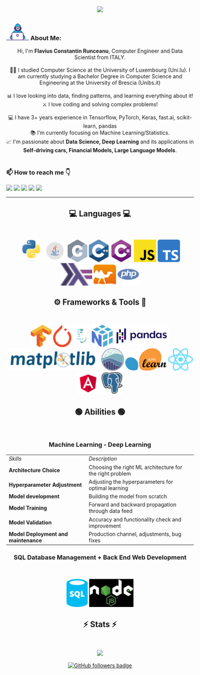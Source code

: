 <!-- FLARUN  -->

<h1 align="center">
<center>
  <a href="https://git.io/typing-svg">
    <img src="https://readme-typing-svg.herokuapp.com?font=Fira+Code&pause=1000&width=445&lines=This+is+Flavius!;Nice+to+meet+you!+%F0%9F%91%8B&center=true&size=30">
  </a>
  </center>
</h1>

### <img src="/images/Developer.gif" alt="developer gif"  height="45px"> About Me:

<p align="center">
  Hi, I'm <b>Flavius Constantin Runceanu</b>, Computer Engineer and Data Scientist from ITALY.
  <br>
  <br>
  👨‍🎓 I studied Computer Science at the University of Luxembourg (Uni.lu). I am currently studying a Bachelor Degree in Computer Science and Engineering at the University of Brescia (Unibs.it)
  <br>
  <br>
  📊 I love looking into data, finding patterns, and learning everything about it!
  <br>
  ⚔️ I love coding and solving complex problems!
  <br>
  <br>
  💻 I have 3+ years experience in Tensorflow, PyTorch, Keras, fast.ai, scikit-learn, pandas
  <br>
  📚 I’m currently focusing on Machine Learning/Statistics.
  <br>
  📈 I'm passionate about <b>Data Science, Deep Learning</b> and its applications in <b>Self-driving cars, Financial Models, Large Language Models</b>.
  <br>
  <br>
  <h3>
  📫 <b>How to reach me</b> 👇
  </h3>
</p>
<p align="center">

  <!-- LINKEDIN -->

<a href="https://www.linkedin.com/in/flavius-constantin-runceanu/"><img src="https://img.shields.io/badge/linkedin-%230077B5.svg?&style=for-the-badge&logo=linkedin&logoColor=white" height=30></a> <!-- EMAIL --> <a href="mailto:runceanuflavius@gmail.com"><img src="https://img.shields.io/badge/Gmail-D14836?style=for-the-badge&logo=gmail&logoColor=white" height=30></a> <!-- WHATSAPP --> <a href="http://wa.me//00393204616889"><img src="https://img.shields.io/badge/WhatsApp-45D366?style=for-the-badge&logo=whatsapp&logoColor=white" height=30></a> <!-- TELEGRAM --> <a href="https://t.me/mynameisflavius"><img src="https://img.shields.io/badge/Telegram-2CA5E0?style=for-the-badge&logo=telegram&logoColor=white" height=30></a> <!-- FACEBOOK --> <a href="https://www.facebook.com/profile.php?id=100071589776163"><img src="https://img.shields.io/badge/Facebook-1877F2?style=for-the-badge&logo=facebook&logoColor=white" height=30></a>

<hr>

<h2 align="center">💻 Languages 💻</h2><br>

<!-- Assembly, C, C++, C#, Java, Haskell, OCaml, Python, SQL, Javascript, TypeScript, PHP -->

<p align="center">
  <img title="Python" height="60" src="images/python-original.svg">
  <img title="Java" height="60" src="images/java.svg">
  <img title="C" height="60" src="images/c.svg">
  <img title="C++" height="60" src="images/cpp.svg">
  <img title="C#" height="60" src="images/cSharp.svg">
  <img title="Javascript" height="60" src="images/javascript.svg">
    <img title="TypeScript" height="60" src="images/Typescript.svg">
  <img title="Haskell" height="60" src="images/haskell.svg">
  <img title="OCaml" height="60" src="images/ocaml.svg">
  <img title="PHP" height="60" src="images/php.svg">
</p>

<h2 align="center">⚙️ Frameworks & Tools 🔨</h2><br>

<!-- Tensorflow, PyTorch, Fast.ai, Numpy, Matplotlib, Seaborn, ReactJS, Angular, PostgreSQL -->

<p align="center">
  <img title="Tensorflow" height="60" src="images/Tensorflow.png">
  <img title="PyTorch" height="60" src="images/pytorch.png">
  <img title="Fast.ai" height="60" src="images/fastai_small.png">
  <img title="Numpy" height="60" src="images/numpy.svg">
  <img title="Pandas" height="60" src="images/pandas.svg">
  <img title="Matplotlib" height="60" src="images/matplotlib.svg">
  <img title="Seaborn" height="60" src="images/seaborn.svg">
  <img title="Scikit Learn" height="60" src="images/Scikit_learn.svg">
  <img title="ReactJS" height="60" src="images/reactjs.svg">
  <img title="Angular" height="60" src="images/angular.svg">
  <img title="PostgreSQL" height="60" src="images/postgresql.svg">
</p>

<h2 align="center">🟢 Abilities 🟢</h2><br>
<p align="center">
<!-- Data Analysis, Deep learning model training and validation, Back end development, SQL databases -->

<h3 align="center"> Machine Learning - Deep Learning </h3>
<table align="center">
    <tr>
        <td><i>Skills</i></td>
        <td><i>Description</i></td>
    </tr>
    <tr>
        <td><b>Architecture Choice</b></td>
        <td>Choosing the right ML architecture for the right problem</td>
    </tr>
    <tr>
        <td><b>Hyperparameter Adjustment</b></td>
        <td>Adjusting the hyperparameters for optimal learning</td>
    </tr>
    <tr>
        <td><b>Model development</b></td>
        <td>Building the model from scratch</td>
    </tr>
    <tr>
        <td><b>Model Training</b></td>
        <td>Forward and backward propagation through data feed</td>
    </tr>
    <tr>
        <td><b>Model Validation</b></td>
        <td>Accuracy and functionality check and improvement</td>
    </tr>
    <tr>
        <td><b>Model Deployment and maintenance</b></td>
        <td>Production channel, adjustments, bug fixes</td>
    </tr>
</table>
</p>

<h3 align="center">SQL Database Management + Back End Web Development</h3><br>

<p align="center">
  <img title="Sql Database Management" height="75" src="images/sql-database-generic.svg">
  <img title="Back End Web Development" height="75" src="images/nodejs-black.png">
</p>

<h2 align="center">⚡ Stats ⚡</h2>
<br>

<p align="center">
<a href="https://github.com/HalemoGPA/">
      <img width=345  src="https://github-readme-stats.vercel.app/api/top-langs/?username=flarun&hide=c%23,powershell,Mathematica,Ruby,Objective-C,Objective-C%2b%2b,Cuda&title_color=61dafb&text_color=ffffff&icon_color=61dafb&bg_color=20232a&langs_count=8&layout=compact&border_color=61dafb&hide_border=true" />
 </a>
</p>

<p align="center">
  <a href="https://www.github.com/flaruns" target="_blank" rel="noreferrer"><img src="https://img.shields.io/github/followers/flarun?logo=github&style=for-the-badge&color=282b2f&labelColor=0d1117" alt="GitHub followers badge" /></a>
</p>
